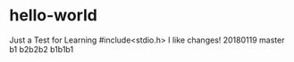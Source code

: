 # hello-world
Just a Test for Learning
#include<stdio.h> I like changes!
20180119
master
b1
b2b2b2
b1b1b1
